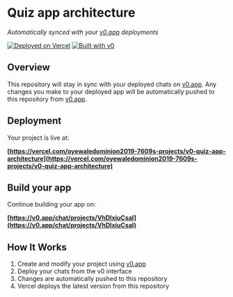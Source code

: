 # Quiz app architecture

*Automatically synced with your [v0.app](https://v0.app) deployments*

[![Deployed on Vercel](https://img.shields.io/badge/Deployed%20on-Vercel-black?style=for-the-badge&logo=vercel)](https://vercel.com/oyewaledominion2019-7609s-projects/v0-quiz-app-architecture)
[![Built with v0](https://img.shields.io/badge/Built%20with-v0.app-black?style=for-the-badge)](https://v0.app/chat/projects/VhDlxiuCsal)

## Overview

This repository will stay in sync with your deployed chats on [v0.app](https://v0.app).
Any changes you make to your deployed app will be automatically pushed to this repository from [v0.app](https://v0.app).

## Deployment

Your project is live at:

**[https://vercel.com/oyewaledominion2019-7609s-projects/v0-quiz-app-architecture](https://vercel.com/oyewaledominion2019-7609s-projects/v0-quiz-app-architecture)**

## Build your app

Continue building your app on:

**[https://v0.app/chat/projects/VhDlxiuCsal](https://v0.app/chat/projects/VhDlxiuCsal)**

## How It Works

1. Create and modify your project using [v0.app](https://v0.app)
2. Deploy your chats from the v0 interface
3. Changes are automatically pushed to this repository
4. Vercel deploys the latest version from this repository
